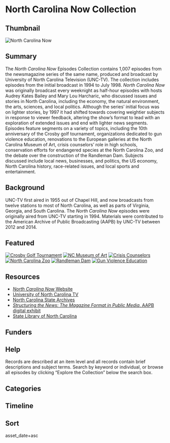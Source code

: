 # North Carolina Now Collection

## Thumbnail

![North Carolina Now](https://s3.amazonaws.com/americanarchive.org/special-collections/NCNow.png "North Carolina Now")

## Summary

The <em>North Carolina Now</em> Episodes Collection contains 1,007 episodes from the newsmagazine series of the same name, produced and broadcast by University of North Carolina Television (UNC-TV). The collection includes episodes from the initial broadcast in 1994 to July 1998. <em>North Carolina Now</em> was originally broadcast every weeknight as half-hour episodes with hosts Audrey Kates Bailey and Mary Lou Harcharic, who discussed issues and stories in North Carolina, including the economy, the natural environment, the arts, sciences, and local politics. Although the series’ initial focus was on lighter stories, by 1997 it had shifted towards covering weightier subjects in response to viewer feedback, altering the show’s format to lead with an exploration of extended issues and end with lighter news segments. Episodes feature segments on a variety of topics, including the 10th anniversary of the Crosby golf tournament, organizations dedicated to gun violence education, renovations to the European galleries at the North Carolina Museum of Art, crisis counselors’ role in high schools, conservation efforts for endangered species at the North Carolina Zoo, and the debate over the construction of the Randleman Dam. Subjects discussed include local news, businesses, and politics, the US economy, North Carolina history, race-related issues, and local sports and entertainment.

## Background

UNC-TV first aired in 1955 out of Chapel Hill, and now broadcasts from twelve stations to most of North Carolina, as well as parts of Virginia, Georgia, and South Carolina. The <em>North Carolina Now</em> episodes were originally aired from UNC-TV starting in 1994. Materials were contributed to the American Archive of Public Broadcasting (AAPB) by UNC-TV between 2012 and 2014.

## Featured

[![Crosby Golf Tournament](https://s3.amazonaws.com/americanarchive.org/special-collections/cpb-aacip_129-57np5t8h.jpg)](/catalog/cpb-aacip_129-57np5t8h)
[![NC Museum of Art](https://s3.amazonaws.com/americanarchive.org/special-collections/cpb-aacip_129-439zwcjg.jpg)](/catalog/cpb-aacip_129-439zwcjg)
[![Crisis Counselors](https://s3.amazonaws.com/americanarchive.org/special-collections/cpb-aacip_129-59q2c4xh.jpg)](/catalog/cpb-aacip_129-59q2c4xh)
[![North Carolina Zoo](https://s3.amazonaws.com/americanarchive.org/special-collections/cpb-aacip_129-32r4xp49.jpg)](/catalog/cpb-aacip_129-32r4xp49)
[![Randleman Dam](https://s3.amazonaws.com/americanarchive.org/special-collections/cpb-aacip_129-61rfjh2s.jpg)](/catalog/cpb-aacip_129-61rfjh2s)
[![Gun Violence Education](https://s3.amazonaws.com/americanarchive.org/special-collections/LisaPrice.jpg)](/catalog/cpb-aacip_129-82k6dwt0)

## Resources

- [<em>North Carolina Now</em> Website](https://www.pbs.org/show/nc-now/)
- [University of North Carolina TV](https://www.unctv.org/)
- [North Carolina State Archives](https://archives.ncdcr.gov/)
- [<em>Structuring the News: The Magazine Format in Public Media</em>, AAPB digital exhibit](http://americanarchive.org/exhibits/newsmagazines)
- [State Library of North Carolina](https://statelibrary.ncdcr.gov/)

## Funders

## Help

Records are described at an item level and all records contain brief descriptions and subject terms. Search by keyword or individual, or browse all episodes by clicking “Explore the Collection” below the search box.

## Categories

## Timeline

## Sort

asset_date+asc

